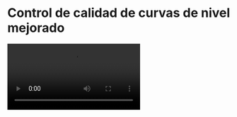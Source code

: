 # Control de calidad de curvas de nivel mejorado

<video controls>
    <source src="https://digi21.blob.core.windows.net/videos-ayuda/desarrollo/38.%20Control%20de%20calidad%20de%20curvas%20de%20nivel%20en%20tiempo%20real%20mejorado.mp4" type="video/mp4">
</video>


